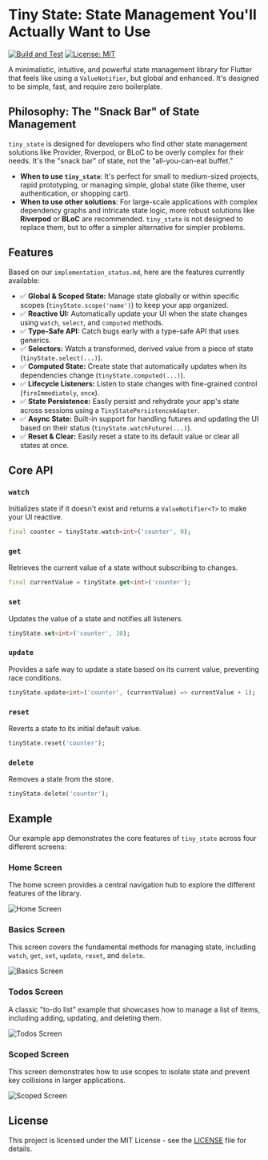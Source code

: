 # Tiny State: State Management You'll Actually Want to Use

[![Build and Test](https://github.com/theprantadutta/tiny_state/actions/workflows/build.yml/badge.svg)](https://github.com/theprantadutta/tiny_state/actions/workflows/build.yml)
[![License: MIT](https://img.shields.io/badge/License-MIT-yellow.svg)](https://opensource.org/licenses/MIT)

A minimalistic, intuitive, and powerful state management library for Flutter that feels like using a `ValueNotifier`, but global and enhanced. It's designed to be simple, fast, and require zero boilerplate.

## Philosophy: The "Snack Bar" of State Management

`tiny_state` is designed for developers who find other state management solutions like Provider, Riverpod, or BLoC to be overly complex for their needs. It's the "snack bar" of state, not the "all-you-can-eat buffet."

-   **When to use `tiny_state`**: It's perfect for small to medium-sized projects, rapid prototyping, or managing simple, global state (like theme, user authentication, or shopping cart).
-   **When to use other solutions**: For large-scale applications with complex dependency graphs and intricate state logic, more robust solutions like **Riverpod** or **BLoC** are recommended. `tiny_state` is not designed to replace them, but to offer a simpler alternative for simpler problems.

## Features

Based on our `implementation_status.md`, here are the features currently available:

-   ✅ **Global & Scoped State:** Manage state globally or within specific scopes (`tinyState.scope('name')`) to keep your app organized.
-   ✅ **Reactive UI:** Automatically update your UI when the state changes using `watch`, `select`, and `computed` methods.
-   ✅ **Type-Safe API:** Catch bugs early with a type-safe API that uses generics.
-   ✅ **Selectors:** Watch a transformed, derived value from a piece of state (`tinyState.select(...)`).
-   ✅ **Computed State:** Create state that automatically updates when its dependencies change (`tinyState.computed(...)`).
-   ✅ **Lifecycle Listeners:** Listen to state changes with fine-grained control (`fireImmediately`, `once`).
-   ✅ **State Persistence:** Easily persist and rehydrate your app's state across sessions using a `TinyStatePersistenceAdapter`.
-   ✅ **Async State:** Built-in support for handling futures and updating the UI based on their status (`tinyState.watchFuture(...)`).
-   ✅ **Reset & Clear:** Easily reset a state to its default value or clear all states at once.

## Core API

### `watch`

Initializes state if it doesn't exist and returns a `ValueNotifier<T>` to make your UI reactive.

```dart
final counter = tinyState.watch<int>('counter', 0);
```

### `get`

Retrieves the current value of a state without subscribing to changes.

```dart
final currentValue = tinyState.get<int>('counter');
```

### `set`

Updates the value of a state and notifies all listeners.

```dart
tinyState.set<int>('counter', 10);
```

### `update`

Provides a safe way to update a state based on its current value, preventing race conditions.

```dart
tinyState.update<int>('counter', (currentValue) => currentValue + 1);
```

### `reset`

Reverts a state to its initial default value.

```dart
tinyState.reset('counter');
```

### `delete`

Removes a state from the store.

```dart
tinyState.delete('counter');
```

## Example

Our example app demonstrates the core features of `tiny_state` across four different screens:

### Home Screen

The home screen provides a central navigation hub to explore the different features of the library.

![Home Screen](https://via.placeholder.com/300x600.png?text=Home+Screen)

### Basics Screen

This screen covers the fundamental methods for managing state, including `watch`, `get`, `set`, `update`, `reset`, and `delete`.

![Basics Screen](https://via.placeholder.com/300x600.png?text=Basics+Screen)

### Todos Screen

A classic "to-do list" example that showcases how to manage a list of items, including adding, updating, and deleting them.

![Todos Screen](https://via.placeholder.com/300x600.png?text=Todos+Screen)

### Scoped Screen

This screen demonstrates how to use scopes to isolate state and prevent key collisions in larger applications.

![Scoped Screen](https://via.placeholder.com/300x600.png?text=Scoped+Screen)

## License

This project is licensed under the MIT License - see the [LICENSE](LICENSE) file for details.
